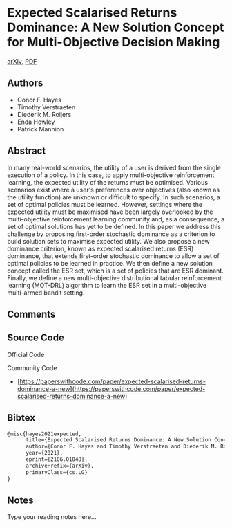 
# Expected Scalarised Returns Dominance: A New Solution Concept for Multi-Objective Decision Making

[arXiv](https://arxiv.org/abs/2106.01048), [PDF](https://arxiv.org/pdf/2106.01048.pdf)

## Authors

- Conor F. Hayes
- Timothy Verstraeten
- Diederik M. Roijers
- Enda Howley
- Patrick Mannion

## Abstract

In many real-world scenarios, the utility of a user is derived from the single execution of a policy. In this case, to apply multi-objective reinforcement learning, the expected utility of the returns must be optimised. Various scenarios exist where a user's preferences over objectives (also known as the utility function) are unknown or difficult to specify. In such scenarios, a set of optimal policies must be learned. However, settings where the expected utility must be maximised have been largely overlooked by the multi-objective reinforcement learning community and, as a consequence, a set of optimal solutions has yet to be defined. In this paper we address this challenge by proposing first-order stochastic dominance as a criterion to build solution sets to maximise expected utility. We also propose a new dominance criterion, known as expected scalarised returns (ESR) dominance, that extends first-order stochastic dominance to allow a set of optimal policies to be learned in practice. We then define a new solution concept called the ESR set, which is a set of policies that are ESR dominant. Finally, we define a new multi-objective distributional tabular reinforcement learning (MOT-DRL) algorithm to learn the ESR set in a multi-objective multi-armed bandit setting.

## Comments



## Source Code

Official Code



Community Code

- [https://paperswithcode.com/paper/expected-scalarised-returns-dominance-a-new](https://paperswithcode.com/paper/expected-scalarised-returns-dominance-a-new)

## Bibtex

```tex
@misc{hayes2021expected,
      title={Expected Scalarised Returns Dominance: A New Solution Concept for Multi-Objective Decision Making}, 
      author={Conor F. Hayes and Timothy Verstraeten and Diederik M. Roijers and Enda Howley and Patrick Mannion},
      year={2021},
      eprint={2106.01048},
      archivePrefix={arXiv},
      primaryClass={cs.LG}
}
```

## Notes

Type your reading notes here...

